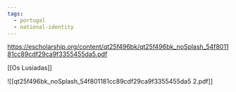 ```yaml
---
tags:
  - portugal
  - national-identity
---
```

https://escholarship.org/content/qt25f496bk/qt25f496bk_noSplash_54f801181cc89cdf29ca9f3355455da5.pdf

[[Os Lusíadas]]

![[qt25f496bk_noSplash_54f801181cc89cdf29ca9f3355455da5 2.pdf]]
